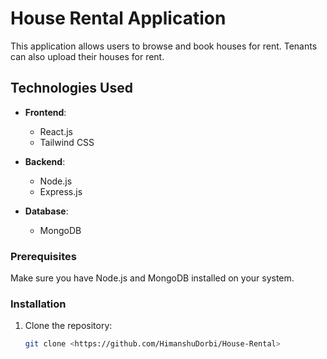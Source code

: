 # House Rental Application

This application allows users to browse and book houses for rent. Tenants can also upload their houses for rent.

## Technologies Used

- **Frontend**:
  - React.js
  - Tailwind CSS

- **Backend**:
  - Node.js
  - Express.js

- **Database**:
  - MongoDB 



### Prerequisites

Make sure you have Node.js and MongoDB installed on your system.

### Installation

1. Clone the repository:

   ```bash
   git clone <https://github.com/HimanshuDorbi/House-Rental>

